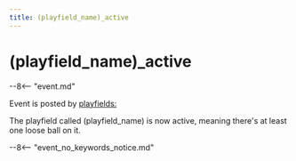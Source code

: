 ```yaml
---
title: (playfield_name)_active
---
```


# (playfield_name)\_active


--8<-- "event.md"

Event is posted by [playfields:](../config/playfields.md)

The playfield called (playfield_name) is now active, meaning there's at least one
loose ball on it.

--8<-- "event_no_keywords_notice.md"
